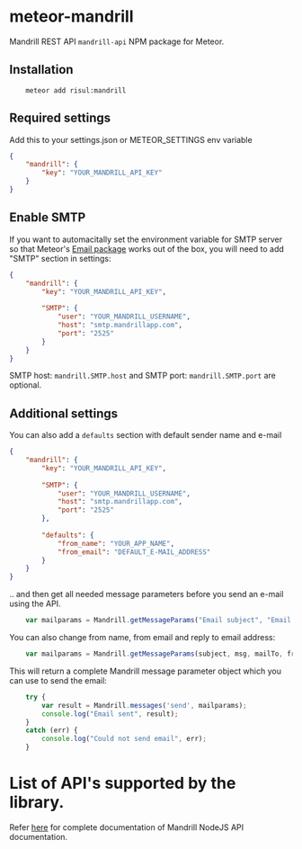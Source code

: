 meteor-mandrill
===============

Mandrill REST API `mandrill-api` NPM package for Meteor.

## Installation
```bach
    meteor add risul:mandrill
```

## Required settings
Add this to your settings.json or METEOR_SETTINGS env variable

```json
{
    "mandrill": {
        "key": "YOUR_MANDRILL_API_KEY"
    }
}
```

## Enable SMTP
If you want to automacitally set the environment variable for SMTP server so that Meteor's [Email package](http://docs.meteor.com/#/full/email) works out of the box, you will need to add "SMTP" section in settings: 

```json
{
    "mandrill": {
        "key": "YOUR_MANDRILL_API_KEY",
        
        "SMTP": {
            "user": "YOUR_MANDRILL_USERNAME",
            "host": "smtp.mandrillapp.com",
            "port": "2525"
        }
    }
}
```

SMTP host: `mandrill.SMTP.host` and SMTP port: `mandrill.SMTP.port` are optional.


## Additional settings
You can also add a `defaults` section with default sender name and e-mail

```json
{
    "mandrill": {
        "key": "YOUR_MANDRILL_API_KEY",
        
        "SMTP": {
            "user": "YOUR_MANDRILL_USERNAME",
            "host": "smtp.mandrillapp.com",
            "port": "2525"
        },
        
        "defaults": {
            "from_name": "YOUR_APP_NAME",
            "from_email": "DEFAULT_E-MAIL_ADDRESS"
        }
    }
}
```

.. and then get all needed message parameters before you send an e-mail using the API.

```js
    var mailparams = Mandrill.getMessageParams("Email subject", "Email body", "recipient@domain.com");
```

You can also change from name, from email and reply to email address:

```js
    var mailparams = Mandrill.getMessageParams(subject, msg, mailTo, fromName, fromEmail, replyTo);
```

This will return a complete Mandrill message parameter object which you can use to send the email:

```js
    try {
        var result = Mandrill.messages('send', mailparams);
        console.log("Email sent", result);
    }
    catch (err) {
        console.log("Could not send email", err);
    }
```

List of API's supported by the library.
=======================================
Refer [here](https://mandrillapp.com/api/docs/index.nodejs.html) for complete documentation of Mandrill NodeJS API documentation.